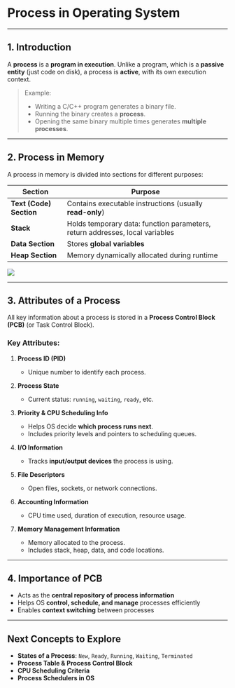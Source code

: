 # **Process in Operating System**

---

## **1. Introduction**

A **process** is a **program in execution**. Unlike a program, which is a **passive entity** (just code on disk), a process is **active**, with its own execution context.

> Example:
>
> * Writing a C/C++ program generates a binary file.
> * Running the binary creates a **process**.
> * Opening the same binary multiple times generates **multiple processes**.

---

## **2. Process in Memory**

A process in memory is divided into sections for different purposes:

| Section                 | Purpose                                                                      |
| ----------------------- | ---------------------------------------------------------------------------- |
| **Text (Code) Section** | Contains executable instructions (usually **read-only**)                     |
| **Stack**               | Holds temporary data: function parameters, return addresses, local variables |
| **Data Section**        | Stores **global variables**                                                  |
| **Heap Section**        | Memory dynamically allocated during runtime                                  |

![](https://media.geeksforgeeks.org/wp-content/uploads/20250726131340970559/Process_look.png)

---

## **3. Attributes of a Process**

All key information about a process is stored in a **Process Control Block (PCB)** (or Task Control Block).

### **Key Attributes:**

1. **Process ID (PID)**

   * Unique number to identify each process.

2. **Process State**

   * Current status: `running`, `waiting`, `ready`, etc.

3. **Priority & CPU Scheduling Info**

   * Helps OS decide **which process runs next**.
   * Includes priority levels and pointers to scheduling queues.

4. **I/O Information**

   * Tracks **input/output devices** the process is using.

5. **File Descriptors**

   * Open files, sockets, or network connections.

6. **Accounting Information**

   * CPU time used, duration of execution, resource usage.

7. **Memory Management Information**

   * Memory allocated to the process.
   * Includes stack, heap, data, and code locations.

---

## **4. Importance of PCB**

* Acts as the **central repository of process information**
* Helps OS **control, schedule, and manage** processes efficiently
* Enables **context switching** between processes

---

## **Next Concepts to Explore**

* **States of a Process**: `New`, `Ready`, `Running`, `Waiting`, `Terminated`
* **Process Table & Process Control Block**
* **CPU Scheduling Criteria**
* **Process Schedulers in OS**

